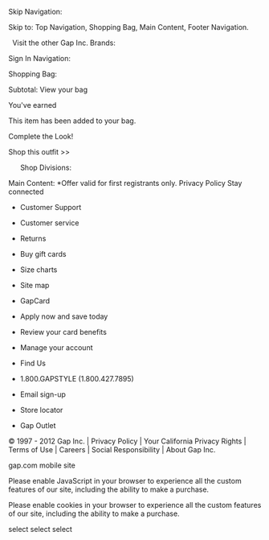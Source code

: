 Skip Navigation:

Skip to: Top Navigation, Shopping Bag, Main Content, Footer Navigation.

  Visit the other Gap Inc. Brands:

Sign In Navigation:

Shopping Bag:

Subtotal: View your bag

You've earned  
  
This item has been added to your bag.

Complete the Look!  

Shop this outfit >>

      Shop Divisions:

Main Content: \*Offer valid for first registrants only. Privacy Policy Stay connected

*   Customer Support
*   Customer service
*   Returns
*   Buy gift cards
*   Size charts
*   Site map

*   GapCard
*   Apply now and save today
*   Review your card benefits
*   Manage your account

*   Find Us
*   1.800.GAPSTYLE (1.800.427.7895)
*   Email sign-up
*   Store locator
*   Gap Outlet

© 1997 - 2012 Gap Inc. | Privacy Policy | Your California Privacy Rights | Terms of Use | Careers | Social Responsibility | About Gap Inc.

gap.com mobile site

Please enable JavaScript in your browser to experience all the custom features of our site, including the ability to make a purchase.

Please enable cookies in your browser to experience all the custom features of our site, including the ability to make a purchase.

select select select